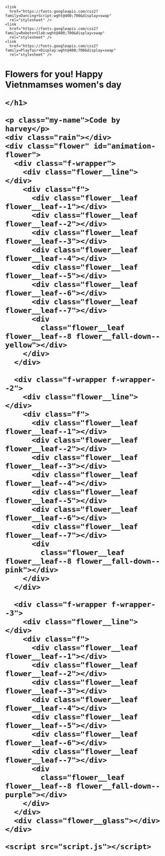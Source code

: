 <!DOCTYPE html>
<html lang="en">
  <head>
    <meta charset="UTF-8" />
    <meta name="viewport" content="width=device-width, initial-scale=1.0" />
    <title>Happy Vietnamses women's day</title>
    <link rel="stylesheet" href="styles.css" />

    <link
      href="https://fonts.googleapis.com/css2?family=Dancing+Script:wght@400;700&display=swap"
      rel="stylesheet" />
    <link
      href="https://fonts.googleapis.com/css2?family=Roboto+Slab:wght@400;700&display=swap"
      rel="stylesheet" />
    <link
      href="https://fonts.googleapis.com/css2?family=Playfair+Display:wght@400;700&display=swap"
      rel="stylesheet" />
  </head>

  <body class="loaded">
    <h1>Flowers for you!
      Happy Vietnmamses women's day

    </h1>
    
    <p class="my-name">Code by harvey</p>
    <div class="rain"></div>
    <div class="flower" id="animation-flower">
      <div class="f-wrapper">
        <div class="flower__line"></div>
        <div class="f">
          <div class="flower__leaf flower__leaf--1"></div>
          <div class="flower__leaf flower__leaf--2"></div>
          <div class="flower__leaf flower__leaf--3"></div>
          <div class="flower__leaf flower__leaf--4"></div>
          <div class="flower__leaf flower__leaf--5"></div>
          <div class="flower__leaf flower__leaf--6"></div>
          <div class="flower__leaf flower__leaf--7"></div>
          <div
            class="flower__leaf flower__leaf--8 flower__fall-down--yellow"></div>
        </div>
      </div>

      <div class="f-wrapper f-wrapper--2">
        <div class="flower__line"></div>
        <div class="f">
          <div class="flower__leaf flower__leaf--1"></div>
          <div class="flower__leaf flower__leaf--2"></div>
          <div class="flower__leaf flower__leaf--3"></div>
          <div class="flower__leaf flower__leaf--4"></div>
          <div class="flower__leaf flower__leaf--5"></div>
          <div class="flower__leaf flower__leaf--6"></div>
          <div class="flower__leaf flower__leaf--7"></div>
          <div
            class="flower__leaf flower__leaf--8 flower__fall-down--pink"></div>
        </div>
      </div>

      <div class="f-wrapper f-wrapper--3">
        <div class="flower__line"></div>
        <div class="f">
          <div class="flower__leaf flower__leaf--1"></div>
          <div class="flower__leaf flower__leaf--2"></div>
          <div class="flower__leaf flower__leaf--3"></div>
          <div class="flower__leaf flower__leaf--4"></div>
          <div class="flower__leaf flower__leaf--5"></div>
          <div class="flower__leaf flower__leaf--6"></div>
          <div class="flower__leaf flower__leaf--7"></div>
          <div
            class="flower__leaf flower__leaf--8 flower__fall-down--purple"></div>
        </div>
      </div>
      <div class="flower__glass"></div>
    </div>

    <script src="script.js"></script>
  </body>
</html>
